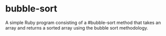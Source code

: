 # bubble-sort
A simple Ruby program consisting of a #bubble-sort method that takes an array and returns a sorted array using the bubble sort methodology.
